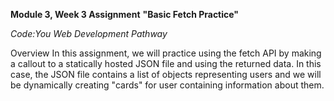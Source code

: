 **Module 3, Week 3 Assignment**
**"Basic Fetch Practice"**

*Code:You Web Development Pathway*

Overview
In this assignment, we will practice using the fetch API by making a callout to a statically hosted JSON file and using the returned data. In this case, the JSON file contains a list of objects representing users and we will be dynamically creating "cards" for user containing information about them.